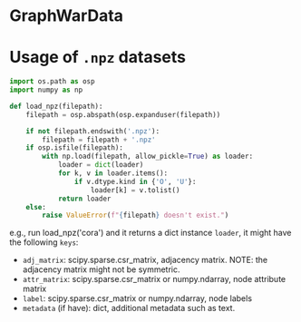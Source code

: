 # GraphWarData


# Usage of `.npz` datasets
```python
import os.path as osp
import numpy as np

def load_npz(filepath):
    filepath = osp.abspath(osp.expanduser(filepath))

    if not filepath.endswith('.npz'):
        filepath = filepath + '.npz'
    if osp.isfile(filepath):
        with np.load(filepath, allow_pickle=True) as loader:
            loader = dict(loader)
            for k, v in loader.items():
                if v.dtype.kind in {'O', 'U'}:
                    loader[k] = v.tolist()
            return loader
    else:
        raise ValueError(f"{filepath} doesn't exist.")
```
e.g., run load_npz('cora') and it returns a dict instance `loader`, it might have the following `keys`:
+ `adj_matrix`: scipy.sparse.csr_matrix, adjacency matrix. NOTE: the adjacency matrix might not be symmetric.
+ `attr_matrix`: scipy.sparse.csr_matrix or numpy.ndarray, node attribute matrix
+ `label`: scipy.sparse.csr_matrix or numpy.ndarray, node labels
+ `metadata` (if have): dict, additional metadata such as text.
